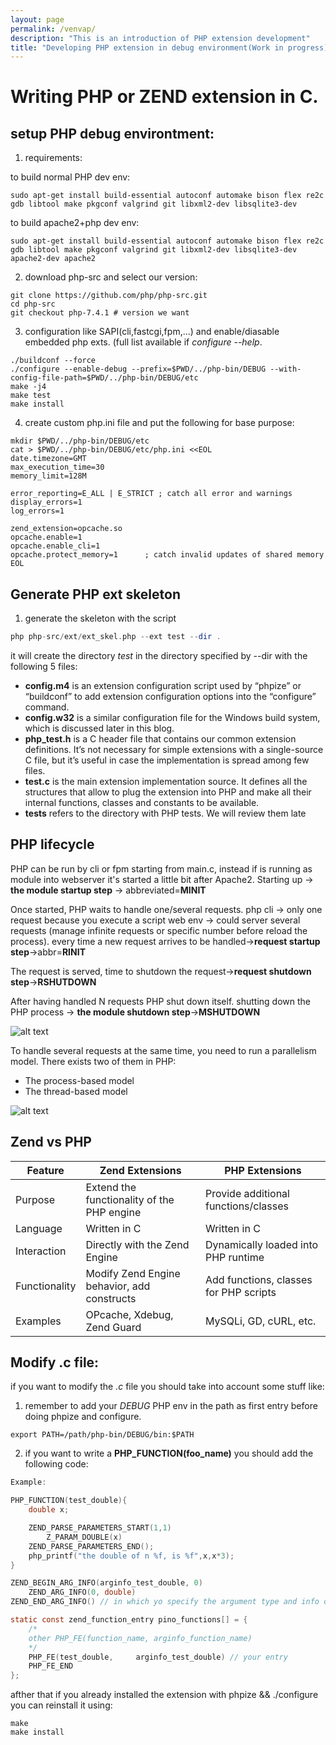 ```yaml
---
layout: page
permalink: /venvap/
description: "This is an introduction of PHP extension development"
title: "Developing PHP extension in debug environment(Work in progress)"
---
```

# Writing PHP or ZEND extension in C.

## setup PHP debug environtment:

1. requirements:

to build normal PHP dev env:
```
sudo apt-get install build-essential autoconf automake bison flex re2c gdb libtool make pkgconf valgrind git libxml2-dev libsqlite3-dev
```

to build apache2+php dev env:
```
sudo apt-get install build-essential autoconf automake bison flex re2c gdb libtool make pkgconf valgrind git libxml2-dev libsqlite3-dev apache2-dev apache2
```

2. download php-src and select our version:
```
git clone https://github.com/php/php-src.git
cd php-src
git checkout php-7.4.1 # version we want
```

3. configuration like SAPI(cli,fastcgi,fpm,...) and enable/diasable embedded php exts. (full list available if *configure --help*.

```
./buildconf --force
./configure --enable-debug --prefix=$PWD/../php-bin/DEBUG --with-config-file-path=$PWD/../php-bin/DEBUG/etc
make -j4
make test
make install
```

4. create custom php.ini file and put the following for base purpose:
```
mkdir $PWD/../php-bin/DEBUG/etc
cat > $PWD/../php-bin/DEBUG/etc/php.ini <<EOL
date.timezone=GMT
max_execution_time=30
memory_limit=128M

error_reporting=E_ALL | E_STRICT ; catch all error and warnings
display_errors=1
log_errors=1

zend_extension=opcache.so
opcache.enable=1
opcache.enable_cli=1
opcache.protect_memory=1      ; catch invalid updates of shared memory
EOL
```

## Generate PHP ext skeleton 

1. generate the skeleton with the script

```php
php php-src/ext/ext_skel.php --ext test --dir .
```

it will create the directory *test* in the directory specified by --dir with the following 5 files:

* **config.m4** is an extension configuration script used by “phpize” or “buildconf” to add extension configuration options into the “configure” command. 
* **config.w32** is a similar configuration file for the Windows build system, which is discussed later in this blog. 
* **php_test.h** is a C header file that contains our common extension definitions. It’s not necessary for simple extensions with a single-source C file, but it’s useful in case the implementation is spread among few files. 
* **test.c** is the main extension implementation source. It defines all the structures that allow to plug the extension into PHP and make all their internal functions, classes and constants to be available. 
* **tests** refers to the directory with PHP tests. We will review them late

## PHP lifecycle

PHP can be run by cli or fpm starting from main.c, instead if is running as module into webserver it's started a little bit after Apache2.
Starting up -> **the module startup step** -> abbreviated=**MINIT**

Once started, PHP waits to handle one/several requests.
php cli -> only one request because you execute a script
web env -> could server several requests (manage infinite requests or specific number before reload the process).
every time a new request arrives to be handled->**request startup step**->abbr=**RINIT**

The request is served, time to shutdown the request->**request shutdown step**->**RSHUTDOWN**

After having handled N requests PHP shut down itself. shutting down the PHP process -> **the module shutdown step**->**MSHUTDOWN**

![alt text](images/php_module_structure.png)

To handle several requests at the same time, you need to run a parallelism model. There exists two of them in PHP:

* The process-based model
* The thread-based model

![alt text](images/php_process_vs_thread.png)

## Zend vs PHP

| Feature           | Zend Extensions                             | PHP Extensions                        |
|-------------------|---------------------------------------------|---------------------------------------|
| Purpose           | Extend the functionality of the PHP engine | Provide additional functions/classes |
| Language          | Written in C                                | Written in C                          |
| Interaction       | Directly with the Zend Engine               | Dynamically loaded into PHP runtime   |
| Functionality     | Modify Zend Engine behavior, add constructs| Add functions, classes for PHP scripts|
| Examples          | OPcache, Xdebug, Zend Guard                 | MySQLi, GD, cURL, etc.               |

## Modify .c file:

if you want to modify the *.c* file you should take into account some stuff like:

1. remember to add your *DEBUG* PHP env in the path as first entry before doing phpize and configure.
```
export PATH=/path/php-bin/DEBUG/bin:$PATH 
```

2. if you want to write a **PHP_FUNCTION(foo_name)** you should add the following code:

```c
Example:

PHP_FUNCTION(test_double){
    double x;

	ZEND_PARSE_PARAMETERS_START(1,1)
		Z_PARAM_DOUBLE(x)
	ZEND_PARSE_PARAMETERS_END();
	php_printf("the double of n %f, is %f",x,x*3);
}

ZEND_BEGIN_ARG_INFO(arginfo_test_double, 0)
	ZEND_ARG_INFO(0, double)
ZEND_END_ARG_INFO() // in which yo specify the argument type and info of the param

static const zend_function_entry pino_functions[] = {
	/*
    other PHP_FE(function_name, arginfo_function_name)
    */
	PHP_FE(test_double,		arginfo_test_double) // your entry
	PHP_FE_END
};
```

afther that if you already installed the extension with phpize && ./configure you can reinstall it using:
```
make
make install
```



